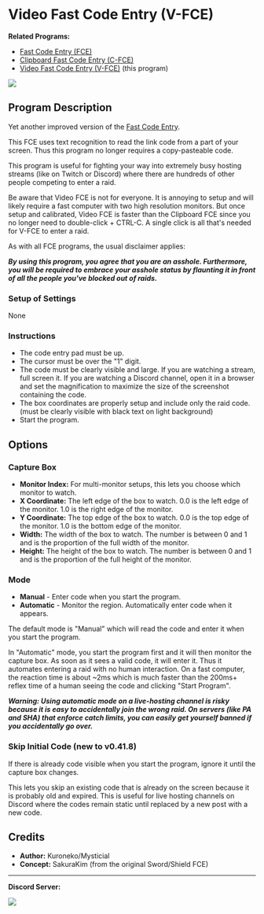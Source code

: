 # Video Fast Code Entry (V-FCE)

**Related Programs:**
- [Fast Code Entry (FCE)](FastCodeEntry.md)
- [Clipboard Fast Code Entry (C-FCE)](ClipboardFastCodeEntry.md)
- [Video Fast Code Entry (V-FCE)](VideoFastCodeEntry.md) (this program)

<img src="../images/VideoFastCodeEntry-0.png">

## Program Description

Yet another improved version of the [Fast Code Entry](/Wiki/Programs/PokemonSwSh/FastCodeEntry.md).

This FCE uses text recognition to read the link code from a part of your screen. Thus this program no longer requires a copy-pasteable code.

This program is useful for fighting your way into extremely busy hosting streams (like on Twitch or Discord) where there are hundreds of other people competing to enter a raid.

Be aware that Video FCE is not for everyone. It is annoying to setup and will likely require a fast computer with two high resolution monitors. But once setup and calibrated, Video FCE is faster than the Clipboard FCE since you no longer need to double-click + CTRL-C. A single click is all that's needed for V-FCE to enter a raid.

As with all FCE programs, the usual disclaimer applies:

***By using this program, you agree that you are an asshole. Furthermore, you will be required to embrace your asshole status by flaunting it in front of all the people you've blocked out of raids.***


### Setup of Settings

None

### Instructions

- The code entry pad must be up.
- The cursor must be over the "1" digit.
- The code must be clearly visible and large. If you are watching a stream, full screen it. If you are watching a Discord channel, open it in a browser and set the magnification to maximize the size of the screenshot containing the code.
- The box coordinates are properly setup and include only the raid code. (must be clearly visible with black text on light background)
- Start the program.


## Options

### Capture Box

- **Monitor Index:** For multi-monitor setups, this lets you choose which monitor to watch.
- **X Coordinate:** The left edge of the box to watch. 0.0 is the left edge of the monitor. 1.0 is the right edge of the monitor.
- **Y Coordinate:** The top edge of the box to watch. 0.0 is the top edge of the monitor. 1.0 is the bottom edge of the monitor.
- **Width:** The width of the box to watch. The number is between 0 and 1 and is the proportion of the full width of the monitor.
- **Height:** The height of the box to watch. The number is between 0 and 1 and is the proportion of the full height of the monitor.


### Mode

- **Manual** - Enter code when you start the program.
- **Automatic** - Monitor the region. Automatically enter code when it appears.

The default mode is "Manual" which will read the code and enter it when you start the program.

In "Automatic" mode, you start the program first and it will then monitor the capture box. As soon as it sees a valid code, it will enter it. Thus it automates entering a raid with no human interaction. On a fast computer, the reaction time is about ~2ms which is much faster than the 200ms+ reflex time of a human seeing the code and clicking "Start Program".

***Warning: Using automatic mode on a live-hosting channel is risky because it is easy to accidentally join the wrong raid. On servers (like PA and SHA) that enforce catch limits, you can easily get yourself banned if you accidentally go over.***

### Skip Initial Code (new to v0.41.8)

If there is already code visible when you start the program, ignore it until the capture box changes.

This lets you skip an existing code that is already on the screen because it is probably old and expired. This is useful for live hosting channels on Discord where the codes remain static until replaced by a new post with a new code.

## Credits

- **Author:** Kuroneko/Mysticial
- **Concept:** SakuraKim (from the original Sword/Shield FCE)

<hr>

**Discord Server:** 

[<img src="https://canary.discordapp.com/api/guilds/695809740428673034/widget.png?style=banner2">](https://discord.gg/cQ4gWxN)


